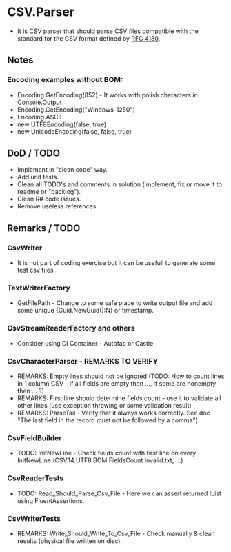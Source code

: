 # CSV.Parser
* It is CSV parser that should parse CSV files compatible with the standard for the CSV format defined by [RFC 4180](https://tools.ietf.org/html/rfc4180).

## Notes

### Encoding examples without BOM:

* Encoding.GetEncoding(852) - It works with polish characters in Console.Output
* Encoding.GetEncoding("Windows-1250")
* Encoding.ASCII
* new UTF8Encoding(false, true)
* new UnicodeEncoding(false, false, true)

## DoD / TODO

* Implement in "clean code" way.
* Add unit tests.
* Clean all TODO's and comments in solution (implement, fix or move it to readme or "backlog").
* Clean R# code issues.
* Remove useless references.

## Remarks / TODO

### CsvWriter
* It is not part of coding exercise but it can be usefull to generate some test csv files.

### TextWriterFactory
* GetFilePath - Change to some safe place to write output file and add some unique {Guid.NewGuid():N} or timestamp.

### CsvStreamReaderFactory and others
* Consider using DI Container - Autofac or Castle

### CsvCharacterParser - REMARKS TO VERIFY
* REMARKS: Empty lines should not be ignored (TODO: How to count lines in 1 column CSV - if all fields are empty then ..., if some are nonempty then ... ?)
* REMARKS: First line should determine fields count - use it to validate all other lines (use exception throwing or some validation result)
* REMARKS: ParseTail - Verify that it always works correctly. See doc "The last field in the record must not be followed by a comma").

### CsvFieldBuilder
* TODO: InitNewLine - Check fields count with first line on every InitNewLine (CSV.14.UTF8.BOM.FieldsCount.Invalid.txt, ...)

### CsvReaderTests
* TODO: Read_Should_Parse_Csv_File - Here we can assert returned IList<ICsvLine> using FluentAssertions.

### CsvWriterTests
* REMARKS: Write_Should_Write_To_Csv_File - Check manually & clean results (physical file written on disc).